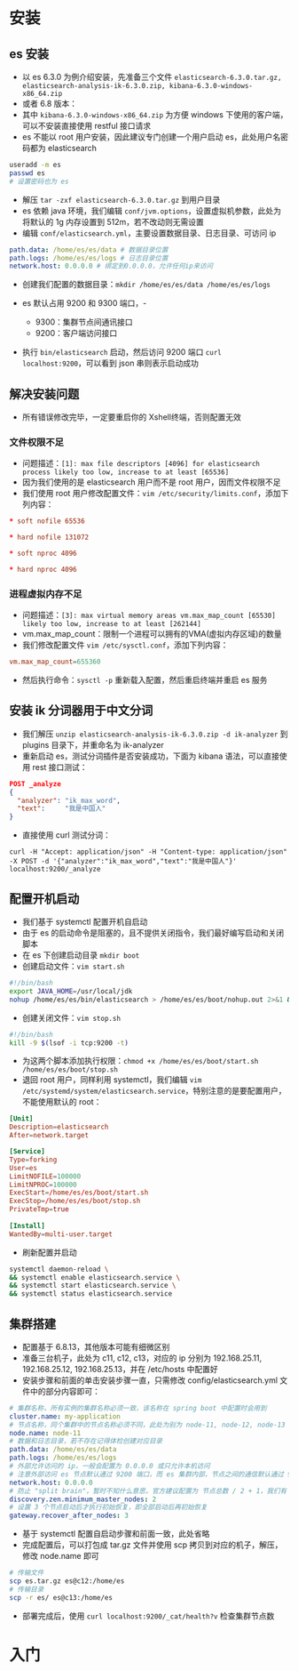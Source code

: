 

# 安装

## es 安装

- 以 es 6.3.0 为例介绍安装，先准备三个文件 `elasticsearch-6.3.0.tar.gz, elasticsearch-analysis-ik-6.3.0.zip, kibana-6.3.0-windows-x86_64.zip`
- 或者 6.8 版本：
- 其中 `kibana-6.3.0-windows-x86_64.zip` 为方便 windows 下使用的客户端，可以不安装直接使用 restful 接口请求
- es 不能以 root 用户安装，因此建议专门创建一个用户启动 es，此处用户名密码都为 elasticsearch
```bash
useradd -m es
passwd es
# 设置密码也为 es
```
- 解压 `tar -zxf elasticsearch-6.3.0.tar.gz` 到用户目录
- es 依赖 java 环境，我们编辑 `conf/jvm.options`，设置虚拟机参数，此处为将默认的 1g 内存设置到 512m，若不改动则无需设置
- 编辑 `conf/elasticsearch.yml`，主要设置数据目录、日志目录、可访问 ip
```yml
path.data: /home/es/es/data # 数据目录位置
path.logs: /home/es/es/logs # 日志目录位置
network.host: 0.0.0.0 # 绑定到0.0.0.0，允许任何ip来访问
```
- 创建我们配置的数据目录：`mkdir /home/es/es/data /home/es/es/logs`
- es 默认占用 9200 和 9300 端口，-
    - 9300：集群节点间通讯接口
    - 9200：客户端访问接口

- 执行 `bin/elasticsearch` 启动，然后访问 9200 端口 `curl localhost:9200`，可以看到 json 串则表示启动成功

## 解决安装问题

- 所有错误修改完毕，一定要重启你的 Xshell终端，否则配置无效

### 文件权限不足

- 问题描述：`[1]: max file descriptors [4096] for elasticsearch process likely too low, increase to at least [65536]`
- 因为我们使用的是 elasticsearch 用户而不是 root 用户，因而文件权限不足
- 我们使用 root 用户修改配置文件：`vim /etc/security/limits.conf`，添加下列内容：
```conf
* soft nofile 65536

* hard nofile 131072

* soft nproc 4096

* hard nproc 4096
```


### 进程虚拟内存不足

- 问题描述：`[3]: max virtual memory areas vm.max_map_count [65530] likely too low, increase to at least [262144]`
- vm.max_map_count：限制一个进程可以拥有的VMA(虚拟内存区域)的数量
- 我们修改配置文件 `vim /etc/sysctl.conf`，添加下列内容：
```conf
vm.max_map_count=655360
```
- 然后执行命令：`sysctl -p` 重新载入配置，然后重启终端并重启 es 服务


## 安装 ik 分词器用于中文分词

- 我们解压 `unzip elasticsearch-analysis-ik-6.3.0.zip -d ik-analyzer` 到 plugins 目录下，并重命名为 ik-analyzer
- 重新启动 es，测试分词插件是否安装成功，下面为 kibana 语法，可以直接使用 rest 接口测试：
```json
POST _analyze
{
  "analyzer": "ik_max_word",
  "text":     "我是中国人"
}
```
- 直接使用 curl 测试分词：
```
curl -H "Accept: application/json" -H "Content-type: application/json" -X POST -d '{"analyzer":"ik_max_word","text":"我是中国人"}' localhost:9200/_analyze
```


## 配置开机启动

- 我们基于 systemctl 配置开机自启动
- 由于 es 的启动命令是阻塞的，且不提供关闭指令，我们最好编写启动和关闭脚本
- 在 es 下创建启动目录 `mkdir boot`
- 创建启动文件：`vim start.sh`
```sh
#!/bin/bash
export JAVA_HOME=/usr/local/jdk
nohup /home/es/es/bin/elasticsearch > /home/es/es/boot/nohup.out 2>&1 &
```
- 创建关闭文件：`vim stop.sh`
```sh
#!/bin/bash
kill -9 $(lsof -i tcp:9200 -t)
```
- 为这两个脚本添加执行权限：`chmod +x /home/es/es/boot/start.sh /home/es/es/boot/stop.sh`
- 退回 root 用户，同样利用 systemctl，我们编辑 `vim /etc/systemd/system/elasticsearch.service`，特别注意的是要配置用户，不能使用默认的 root：
```conf
[Unit]
Description=elasticsearch
After=network.target

[Service]
Type=forking
User=es
LimitNOFILE=100000
LimitNPROC=100000
ExecStart=/home/es/es/boot/start.sh
ExecStop=/home/es/es/boot/stop.sh
PrivateTmp=true
 
[Install]  
WantedBy=multi-user.target
```
- 刷新配置并启动
```sh
systemctl daemon-reload \
&& systemctl enable elasticsearch.service \
&& systemctl start elasticsearch.service \
&& systemctl status elasticsearch.service
```

## 集群搭建

- 配置基于 6.8.13，其他版本可能有细微区别
- 准备三台机子，此处为 c11, c12, c13，对应的 ip 分别为 192.168.25.11, 192.168.25.12, 192.168.25.13，并在 /etc/hosts 中配置好
- 安装步骤和前面的单击安装步骤一直，只需修改 config/elasticsearch.yml 文件中的部分内容即可：
```yml
# 集群名称，所有实例的集群名称必须一致，该名称在 spring boot 中配置时会用到
cluster.name: my-application
# 节点名称，同个集群中的节点名称必须不同，此处为别为 node-11, node-12, node-13
node.name: node-11
# 数据和日志目录，若不存在记得体检创建对应目录
path.data: /home/es/es/data
path.logs: /home/es/es/logs
# 外部允许访问的 ip，一般会配置为 0.0.0.0 或只允许本机访问
# 注意外部访问 es 节点默认通过 9200 端口，而 es 集群内部，节点之间的通信默认通过 9300 端口，因此此处的配置不影响内部节点通信
network.host: 0.0.0.0
# 防止 "split brain"，暂时不知什么意思，官方建议配置为 节点总数 / 2 + 1，我们有 3 个节点因此配置为 2
discovery.zen.minimum_master_nodes: 2
# 设置 3 个节点启动后才执行初始恢复，即全部启动后再初始恢复
gateway.recover_after_nodes: 3
```
- 基于 systemctl 配置自启动步骤和前面一致，此处省略
- 完成配置后，可以打包成 tar.gz 文件并使用 scp 拷贝到对应的机子，解压，修改 node.name 即可
```bash
# 传输文件
scp es.tar.gz es@c12:/home/es
# 传输目录
scp -r es/ es@c13:/home/es
```
- 部署完成后，使用 `curl localhost:9200/_cat/health?v` 检查集群节点数


# 入门